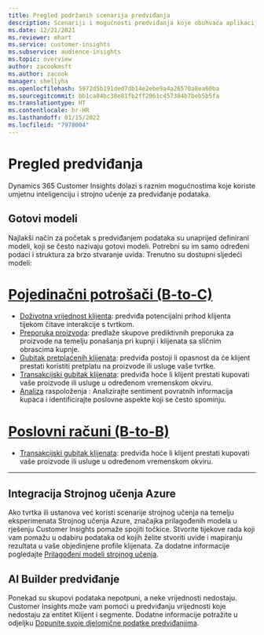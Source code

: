 ```yaml
---
title: Pregled podržanih scenarija predviđanja
description: Scenariji i mogućnosti predviđanja koje obuhvaća aplikacija Dynamics 365 Customer Insights.
ms.date: 12/21/2021
ms.reviewer: mhart
ms.service: customer-insights
ms.subservice: audience-insights
ms.topic: overview
author: zacookmsft
ms.author: zacook
manager: shellyha
ms.openlocfilehash: 5972d5b191ded7db14e2ebe9a4a26570a8ea60ba
ms.sourcegitcommit: bb1ca84bc38e81fb2ff2961c457384b7beb5b5fa
ms.translationtype: HT
ms.contentlocale: hr-HR
ms.lasthandoff: 01/15/2022
ms.locfileid: "7978004"
---
```

# <a name="predictions-overview"></a>Pregled predviđanja

Dynamics 365 Customer Insights dolazi s raznim mogućnostima koje koriste umjetnu inteligenciju i strojno učenje za predviđanje podataka. 

## <a name="out-of-box-models"></a>Gotovi modeli

Najlakši način za početak s predviđanjem podataka su unaprijed definirani modeli, koji se često nazivaju gotovi modeli. Potrebni su im samo određeni podaci i struktura za brzo stvaranje uvida. Trenutno su dostupni sljedeći modeli: 

# <a name="individual-consumers-b-to-c"></a>[Pojedinačni potrošači (B-to-C)](#tab/b2c)

- [Doživotna vrijednost klijenta](predict-customer-lifetime-value.md): predviđa potencijalni prihod klijenta tijekom čitave interakcije s tvrtkom.
- [Preporuka proizvoda](predict-product-recommendation.md): predlaže skupove prediktivnih preporuka za proizvode na temelju ponašanja pri kupnji i klijenata sa sličnim obrascima kupnje.
- [Gubitak pretplaćenih klijenata](predict-subscription-churn.md): predviđa postoji li opasnost da će klijent prestati koristiti pretplatu na proizvode ili usluge vaše tvrtke.
- [Transakcijski gubitak klijenata](predict-transactional-churn.md): predviđa hoće li klijent prestati kupovati vaše proizvode ili usluge u određenom vremenskom okviru.
- [Analiza](sentiment-analysis.md) raspoloženja : Analizirajte sentiment povratnih informacija kupaca i identificirajte poslovne aspekte koji se često spominju.

# <a name="business-accounts-b-to-b"></a>[Poslovni računi (B-to-B)](#tab/b2b)

- [Transakcijski gubitak klijenata](predict-transactional-churn.md): predviđa hoće li klijent prestati kupovati vaše proizvode ili usluge u određenom vremenskom okviru.

---


## <a name="azure-machine-learning-integration"></a>Integracija Strojnog učenja Azure

Ako tvrtka ili ustanova već koristi scenarije strojnog učenja na temelju eksperimenata Strojnog učenja Azure, značajka prilagođenih modela u rješenju Customer Insights pomaže spojiti točkice. Stvorite tijekove rada koji vam pomažu u odabiru podataka od kojih želite stvoriti uvide i mapiranju rezultata u vaše objedinjene profile klijenata. Za dodatne informacije pogledajte [Prilagođeni modeli strojnog učenja](custom-models.md).

## <a name="ai-builder-prediction"></a>AI Builder predviđanje

Ponekad su skupovi podataka nepotpuni, a neke vrijednosti nedostaju. Customer Insights može vam pomoći u predviđanju vrijednosti koje nedostaju za entitet Klijent i segmente. Dodatne informacije potražite u odjeljku [Dopunite svoje djelomične podatke predviđanjima](predictions.md).
